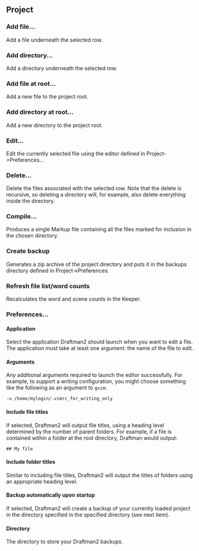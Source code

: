 ## Project

### Add file...

Add a file underneath the selected row.

### Add directory...

Add a directory underneath the selected row.

### Add file at root...

Add a new file to the project root.

### Add directory at root...

Add a new directory to the project root.

### Edit...

Edit the currently selected file using the editor defined in Project->Preferences...

### Delete...

Delete the files associated with the selected row. Note that the delete is recursive, so deleting a directory will, for example, also delete everything inside the directory.

### Compile...

Produces a single Markup file containing all the files marked for inclusion in the chosen directory.

### Create backup

Generates a zip archive of the project directory and puts it in the backups directory defined in Project->Preferences.

### Refresh file list/word counts

Recalculates the word and scene counts in the Keeper.

### Preferences...

#### Application

Select the application Draftman2 should launch when you want to edit a file. The application must take at least one argument: the name of the file to edit.

#### Arguments

Any additional arguments required to launch the editor successfully. For example, to support a writing configuration, you might choose something like the following as an argument to `gvim`:

```
-u /home/mylogin/.vimrc_for_writing_only
```

#### Include file titles

If selected, Draftman2 will output file titles, using a heading level determined by the number of parent folders. For example, if a file is contained within a folder at the root directory, Draftman would output:

```
## My file
```

#### Include folder titles

Similar to including file titles, Draftman2 will output the titles of folders using an appropriate heading level.

#### Backup automatically upon startup

If selected, Draftman2 will create a backup of your currently loaded project in the directory specified in the specified directory (see next item).

#### Directory

The directory to store your Draftman2 backups.

